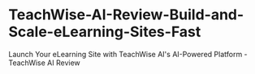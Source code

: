 # TeachWise-AI-Review-Build-and-Scale-eLearning-Sites-Fast
Launch Your eLearning Site with TeachWise AI's AI-Powered Platform - TeachWise AI Review
